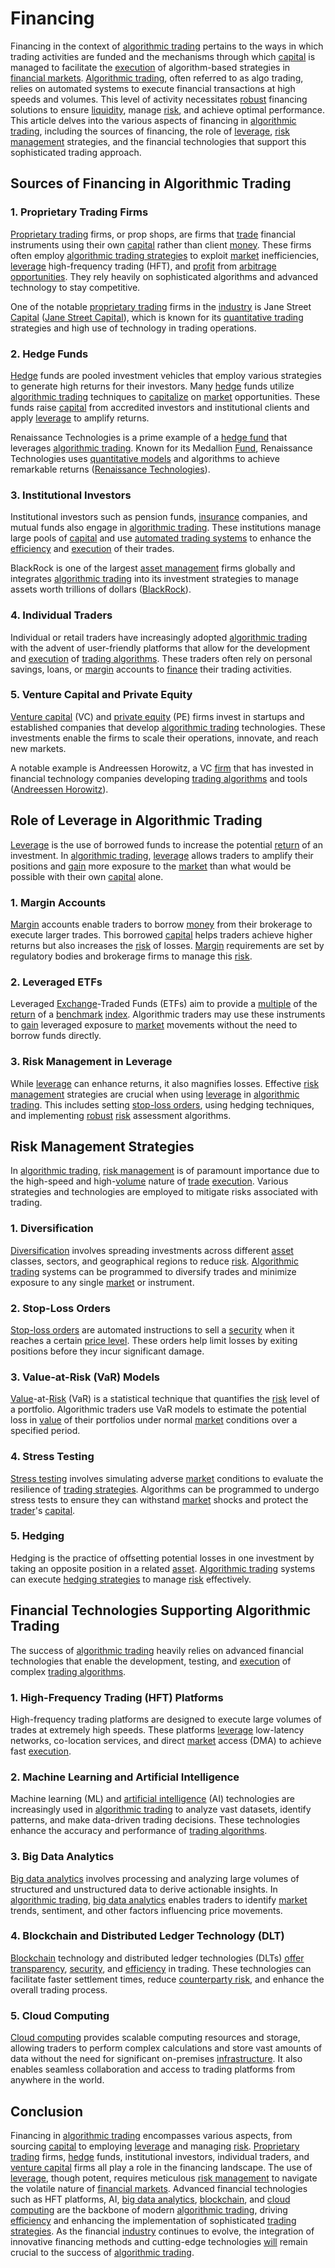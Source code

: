 # Financing

Financing in the context of [algorithmic trading](../a/accountability.md) pertains to the ways in which trading activities are funded and the mechanisms through which [capital](../c/capital.md) is managed to facilitate the [execution](../e/execution.md) of algorithm-based strategies in [financial markets](../f/financial_market.md). [Algorithmic trading](../a/accountability.md), often referred to as algo trading, relies on automated systems to execute financial transactions at high speeds and volumes. This level of activity necessitates [robust](../r/robust.md) financing solutions to ensure [liquidity](../l/liquidity.md), manage [risk](../r/risk.md), and achieve optimal performance. This article delves into the various aspects of financing in [algorithmic trading](../a/accountability.md), including the sources of financing, the role of [leverage](../l/leverage.md), [risk management](../r/risk_management.md) strategies, and the financial technologies that support this sophisticated trading approach.

## Sources of Financing in Algorithmic Trading

### 1. Proprietary Trading Firms

[Proprietary trading](../p/proprietary_trading.md) firms, or prop shops, are firms that [trade](../t/trade.md) financial instruments using their own [capital](../c/capital.md) rather than client [money](../m/money.md). These firms often employ [algorithmic trading strategies](../a/algorithmic_trading_strategies.md) to exploit [market](../m/market.md) inefficiencies, [leverage](../l/leverage.md) high-frequency trading (HFT), and [profit](../p/profit.md) from [arbitrage opportunities](../a/arbitrage_opportunities.md). They rely heavily on sophisticated algorithms and advanced technology to stay competitive.

One of the notable [proprietary trading](../p/proprietary_trading.md) firms in the [industry](../i/industry.md) is Jane Street [Capital](../c/capital.md) ([Jane Street Capital](https://www.janestreet.com)), which is known for its [quantitative trading](../q/quantitative_trading.md) strategies and high use of technology in trading operations.

### 2. Hedge Funds

[Hedge](../h/hedge.md) funds are pooled investment vehicles that employ various strategies to generate high returns for their investors. Many [hedge](../h/hedge.md) funds utilize [algorithmic trading](../a/accountability.md) techniques to [capitalize](../c/capitalize.md) on [market](../m/market.md) opportunities. These funds raise [capital](../c/capital.md) from accredited investors and institutional clients and apply [leverage](../l/leverage.md) to amplify returns.

Renaissance Technologies is a prime example of a [hedge fund](../h/hedge_fund.md) that leverages [algorithmic trading](../a/accountability.md). Known for its Medallion [Fund](../f/fund.md), Renaissance Technologies uses [quantitative models](../q/quantitative_models.md) and algorithms to achieve remarkable returns ([Renaissance Technologies](https://www.rentec.com)).

### 3. Institutional Investors

Institutional investors such as pension funds, [insurance](../i/insurance.md) companies, and mutual funds also engage in [algorithmic trading](../a/accountability.md). These institutions manage large pools of [capital](../c/capital.md) and use [automated trading systems](../a/automated_trading_systems.md) to enhance the [efficiency](../e/efficiency.md) and [execution](../e/execution.md) of their trades.

BlackRock is one of the largest [asset management](../a/asset_management.md) firms globally and integrates [algorithmic trading](../a/accountability.md) into its investment strategies to manage assets worth trillions of dollars ([BlackRock](https://www.blackrock.com)).

### 4. Individual Traders

Individual or retail traders have increasingly adopted [algorithmic trading](../a/accountability.md) with the advent of user-friendly platforms that allow for the development and [execution](../e/execution.md) of [trading algorithms](../t/trading_algorithms.md). These traders often rely on personal savings, loans, or [margin](../m/margin.md) accounts to [finance](../f/finance.md) their trading activities.

### 5. Venture Capital and Private Equity

[Venture capital](../v/venture_capital.md) (VC) and [private equity](../p/private_equity.md) (PE) firms invest in startups and established companies that develop [algorithmic trading](../a/accountability.md) technologies. These investments enable the firms to scale their operations, innovate, and reach new markets.

A notable example is Andreessen Horowitz, a VC [firm](../f/firm.md) that has invested in financial technology companies developing [trading algorithms](../t/trading_algorithms.md) and tools ([Andreessen Horowitz](https://a16z.com)).

## Role of Leverage in Algorithmic Trading

[Leverage](../l/leverage.md) is the use of borrowed funds to increase the potential [return](../r/return.md) of an investment. In [algorithmic trading](../a/accountability.md), [leverage](../l/leverage.md) allows traders to amplify their positions and [gain](../g/gain.md) more exposure to the [market](../m/market.md) than what would be possible with their own [capital](../c/capital.md) alone.

### 1. Margin Accounts

[Margin](../m/margin.md) accounts enable traders to borrow [money](../m/money.md) from their brokerage to execute larger trades. This borrowed [capital](../c/capital.md) helps traders achieve higher returns but also increases the [risk](../r/risk.md) of losses. [Margin](../m/margin.md) requirements are set by regulatory bodies and brokerage firms to manage this [risk](../r/risk.md).

### 2. Leveraged ETFs

Leveraged [Exchange](../e/exchange.md)-Traded Funds (ETFs) aim to provide a [multiple](../m/multiple.md) of the [return](../r/return.md) of a [benchmark](../b/benchmark.md) [index](../i/index_instrument.md). Algorithmic traders may use these instruments to [gain](../g/gain.md) leveraged exposure to [market](../m/market.md) movements without the need to borrow funds directly.

### 3. Risk Management in Leverage

While [leverage](../l/leverage.md) can enhance returns, it also magnifies losses. Effective [risk management](../r/risk_management.md) strategies are crucial when using [leverage](../l/leverage.md) in [algorithmic trading](../a/accountability.md). This includes setting [stop-loss orders](../s/stop-loss_orders.md), using hedging techniques, and implementing [robust](../r/robust.md) [risk](../r/risk.md) assessment algorithms.

## Risk Management Strategies

In [algorithmic trading](../a/accountability.md), [risk management](../r/risk_management.md) is of paramount importance due to the high-speed and high-[volume](../v/volume.md) nature of [trade](../t/trade.md) [execution](../e/execution.md). Various strategies and technologies are employed to mitigate risks associated with trading.

### 1. Diversification

[Diversification](../d/diversification.md) involves spreading investments across different [asset](../a/asset.md) classes, sectors, and geographical regions to reduce [risk](../r/risk.md). [Algorithmic trading](../a/accountability.md) systems can be programmed to diversify trades and minimize exposure to any single [market](../m/market.md) or instrument.

### 2. Stop-Loss Orders

[Stop-loss orders](../s/stop-loss_orders.md) are automated instructions to sell a [security](../s/security.md) when it reaches a certain [price level](../p/price_level.md). These orders help limit losses by exiting positions before they incur significant damage.

### 3. Value-at-Risk (VaR) Models

[Value](../v/value.md)-at-[Risk](../r/risk.md) (VaR) is a statistical technique that quantifies the [risk](../r/risk.md) level of a portfolio. Algorithmic traders use VaR models to estimate the potential loss in [value](../v/value.md) of their portfolios under normal [market](../m/market.md) conditions over a specified period.

### 4. Stress Testing

[Stress testing](../s/stress_testing.md) involves simulating adverse [market](../m/market.md) conditions to evaluate the resilience of [trading strategies](../t/trading_strategies.md). Algorithms can be programmed to undergo stress tests to ensure they can withstand [market](../m/market.md) shocks and protect the [trader](../t/trader.md)'s [capital](../c/capital.md).

### 5. Hedging

Hedging is the practice of offsetting potential losses in one investment by taking an opposite position in a related [asset](../a/asset.md). [Algorithmic trading](../a/accountability.md) systems can execute [hedging strategies](../h/hedging_strategies.md) to manage [risk](../r/risk.md) effectively.

## Financial Technologies Supporting Algorithmic Trading

The success of [algorithmic trading](../a/accountability.md) heavily relies on advanced financial technologies that enable the development, testing, and [execution](../e/execution.md) of complex [trading algorithms](../t/trading_algorithms.md).

### 1. High-Frequency Trading (HFT) Platforms

High-frequency trading platforms are designed to execute large volumes of trades at extremely high speeds. These platforms [leverage](../l/leverage.md) low-latency networks, co-location services, and direct [market](../m/market.md) access (DMA) to achieve fast [execution](../e/execution.md).

### 2. Machine Learning and Artificial Intelligence

Machine learning (ML) and [artificial intelligence](../a/artificial_intelligence_in_trading.md) (AI) technologies are increasingly used in [algorithmic trading](../a/accountability.md) to analyze vast datasets, identify patterns, and make data-driven trading decisions. These technologies enhance the accuracy and performance of [trading algorithms](../t/trading_algorithms.md).

### 3. Big Data Analytics

[Big data analytics](../b/big_data_analytics_in_trading.md) involves processing and analyzing large volumes of structured and unstructured data to derive actionable insights. In [algorithmic trading](../a/accountability.md), [big data analytics](../b/big_data_analytics_in_trading.md) enables traders to identify [market](../m/market.md) trends, sentiment, and other factors influencing price movements.

### 4. Blockchain and Distributed Ledger Technology (DLT)

[Blockchain](../b/blockchain_in_trading.md) technology and distributed ledger technologies (DLTs) [offer](../o/offer.md) [transparency](../t/transparency.md), [security](../s/security.md), and [efficiency](../e/efficiency.md) in trading. These technologies can facilitate faster settlement times, reduce [counterparty risk](../c/counterparty_risk.md), and enhance the overall trading process.

### 5. Cloud Computing

[Cloud computing](../c/cloud_computing_in_trading.md) provides scalable computing resources and storage, allowing traders to perform complex calculations and store vast amounts of data without the need for significant on-premises [infrastructure](../i/infrastructure.md). It also enables seamless collaboration and access to trading platforms from anywhere in the world.

## Conclusion

Financing in [algorithmic trading](../a/accountability.md) encompasses various aspects, from sourcing [capital](../c/capital.md) to employing [leverage](../l/leverage.md) and managing [risk](../r/risk.md). [Proprietary trading](../p/proprietary_trading.md) firms, [hedge](../h/hedge.md) funds, institutional investors, individual traders, and [venture capital](../v/venture_capital.md) firms all play a role in the financing landscape. The use of [leverage](../l/leverage.md), though potent, requires meticulous [risk management](../r/risk_management.md) to navigate the volatile nature of [financial markets](../f/financial_market.md). Advanced financial technologies such as HFT platforms, AI, [big data analytics](../b/big_data_analytics_in_trading.md), [blockchain](../b/blockchain_in_trading.md), and [cloud computing](../c/cloud_computing_in_trading.md) are the backbone of modern [algorithmic trading](../a/accountability.md), driving [efficiency](../e/efficiency.md) and enhancing the implementation of sophisticated [trading strategies](../t/trading_strategies.md). As the financial [industry](../i/industry.md) continues to evolve, the integration of innovative financing methods and cutting-edge technologies [will](../w/will.md) remain crucial to the success of [algorithmic trading](../a/accountability.md).